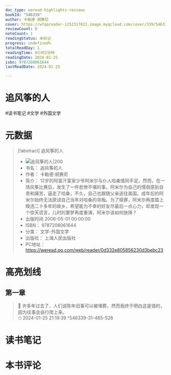 ```yaml
---
doc_type: weread-highlights-reviews
bookId: "546339"
author: 卡勒德·胡赛尼
cover: https://wfqqreader-1252317822.image.myqcloud.com/cover/339/546339/t7_546339.jpg
reviewCount: 0
noteCount: 1
readingStatus: 未标记
progress: undefined%
totalReadDay: 1
readingTime: 0小时2分钟
readingDate: 2024-01-25
isbn: 9787208061644
lastReadDate: 2024-01-25

---
```

# 追风筝的人

#读书笔记 #文学 #外国文学

# 元数据
> [!abstract] 追风筝的人
> - ![ 追风筝的人|200](https://wfqqreader-1252317822.image.myqcloud.com/cover/339/546339/t7_546339.jpg)
> - 书名： 追风筝的人
> - 作者： 卡勒德·胡赛尼
> - 简介： 12岁的阿富汗富家少爷阿米尔与仆人哈桑情同手足。然而，在一场风筝比赛后，发生了一件悲惨不堪的事，阿米尔为自己的懦弱感到自责和痛苦，逼走了哈桑，不久，自己也跟随父亲逃往美国。成年后的阿米尔始终无法原谅自己当年对哈桑的背叛。为了赎罪，阿米尔再度踏上暌违二十多年的故乡，希望能为不幸的好友尽最后一点心力，却发现一个惊天谎言，儿时的噩梦再度重演，阿米尔该如何抉择？
> - 出版时间 2006-05-01 00:00:00
> - ISBN： 9787208061644
> - 分类： 文学-外国文学
> - 出版社： 上海人民出版社
> - PC地址：https://weread.qq.com/web/reader/0d332e805856230d3bebc23

# 高亮划线

## 第一章

> 📌 许多年过去了，人们说陈年旧事可以被埋葬，然而我终于明白这是错的，因为往事会自行爬上来。  
> ⏱ 2024-01-25 21:19:39 ^546339-31-485-528



# 读书笔记



# 本书评论
